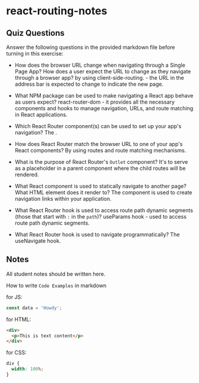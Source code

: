 # react-routing-notes

## Quiz Questions

Answer the following questions in the provided markdown file before turning in this exercise:

- How does the browser URL change when navigating through a Single Page App? How does a user expect the URL to change as they navigate through a browser app?
  by using client-side-routing. - the URL in the address bar is expected to change to indicate the new page.

- What NPM package can be used to make navigating a React app behave as users expect?
  react-router-dom - it provides all the necessary components and hooks to manage navigation, URLs, and route matching in React applications.

- Which React Router component(s) can be used to set up your app's navigation?
  The <BrowserRouter>.

- How does React Router match the browser URL to one of your app's React components?
  By using routes and route matching mechanisms.

- What is the purpose of React Router's `Outlet` component?
  It's to serve as a placeholder in a parent component where the child routes will be rendered.

- What React component is used to statically navigate to another page? What HTML element does it render to?
  The <Link> component is used to create navigation links within your application.

- What React Router hook is used to access route path dynamic segments (those that start with `:` in the `path`)?
  useParams hook - used to access route path dynamic segments.

- What React Router hook is used to navigate programmatically?
  The useNavigate hook.

## Notes

All student notes should be written here.

How to write `Code Examples` in markdown

for JS:

```javascript
const data = 'Howdy';
```

for HTML:

```html
<div>
  <p>This is text content</p>
</div>
```

for CSS:

```css
div {
  width: 100%;
}
```
